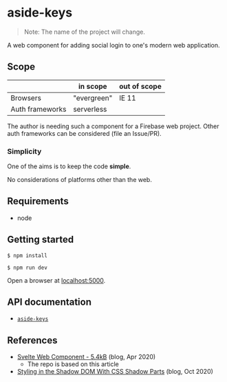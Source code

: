 # aside-keys

>Note: The name of the project will change.

A web component for adding social login to one's modern web application.

<!-- tbd. place testing link in the GitHub description, once deployed
-->

## Scope

||in scope|out of scope|
|---|---|---|
|Browsers|"evergreen"|IE 11|
|Auth frameworks|serverless||

The author is needing such a component for a Firebase web project. Other auth frameworks can be considered (file an Issue/PR).

### Simplicity

One of the aims is to keep the code **simple**.

No considerations of platforms other than the web.


## Requirements

- node

## Getting started

```
$ npm install
```

```
$ npm run dev 
```

Open a browser at [localhost:5000](http://localhost:5000). 


<!-- tbd. make this 'deploy/README.md'
## Packaging

```
$ npm run build
```
-->

<!--
## Using

tbd. instructions about getting the module
-->

## API documentation

- [`aside-keys`](docs/aside-keys.md)

## References

- [Svelte Web Component - 5.4kB](https://medium.com/@gogakoreli/svelte-web-component-5-4kb-4afe46590d99) (blog, Apr 2020)
  - The repo is based on this article
- [Styling in the Shadow DOM With CSS Shadow Parts](https://css-tricks.com/styling-in-the-shadow-dom-with-css-shadow-parts/) (blog, Oct 2020)

